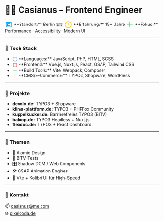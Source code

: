 
# 👨‍💻 Casianus – Frontend Engineer

<svg height="24" width="24" viewBox="0 0 24 24" fill="none" style="vertical-align: middle;">
  <path d="M4 4h16v16H4z" stroke="#0ea5e9" stroke-width="2"/>
  <path d="M8 8h8v8H8z" stroke="#0ea5e9" stroke-width="2"/>
</svg>
**Standort:** Berlin 🇩🇪  
<svg height="24" width="24" viewBox="0 0 24 24" fill="none" style="vertical-align: middle;">
  <circle cx="12" cy="12" r="10" stroke="#facc15" stroke-width="2"/>
  <path d="M12 6v6l4 2" stroke="#facc15" stroke-width="2"/>
</svg>
**Erfahrung:** 15+ Jahre  
<svg height="24" width="24" viewBox="0 0 24 24" fill="none" style="vertical-align: middle;">
  <path d="M3 12h18M12 3v18" stroke="#22c55e" stroke-width="2"/>
</svg>
**Fokus:** Performance · Accessibility · Modern UI

---

### 🧰 Tech Stack
- <svg height="16" width="16" viewBox="0 0 24 24" fill="none" style="vertical-align: middle;">
    <circle cx="12" cy="12" r="10" stroke="#60a5fa" stroke-width="2"/>
  </svg> **Languages:** JavaScript, PHP, HTML, SCSS
- <svg height="16" width="16" viewBox="0 0 24 24" fill="none" style="vertical-align: middle;">
    <path d="M4 4h16v16H4z" stroke="#f87171" stroke-width="2"/>
  </svg> **Frontend:** Vue.js, Nuxt.js, React, GSAP, Tailwind CSS
- <svg height="16" width="16" viewBox="0 0 24 24" fill="none" style="vertical-align: middle;">
    <path d="M4 12h16" stroke="#34d399" stroke-width="2"/>
  </svg> **Build Tools:** Vite, Webpack, Composer
- <svg height="16" width="16" viewBox="0 0 24 24" fill="none" style="vertical-align: middle;">
    <path d="M12 4v16" stroke="#fbbf24" stroke-width="2"/>
  </svg> **CMS/E-Commerce:** TYPO3, Shopware, WordPress

---

### 💼 Projekte
- **devolo.de:** TYPO3 + Shopware
- **klima-plattform.de:** TYPO3 + PHPFox Community
- **kuppelkucker.de:** Barrierefreies TYPO3 (BITV)
- **baloop.de:** TYPO3 Headless + Nuxt.js
- **flexdoc.de:** TYPO3 + React Dashboard

---

### 🔎 Themen
- 🎯 Atomic Design
- 🧪 BITV-Tests
- 🎛️ Shadow DOM / Web Components
- 🛠 GSAP Animation Engines
- 🚀 Vite + Kolibri UI für High-Speed

---

### 💬 Kontakt
📫 [casianus@me.com](mailto:casianus@me.com)  
🌐 [pixelcoda.de](https://pixelcoda.de)
